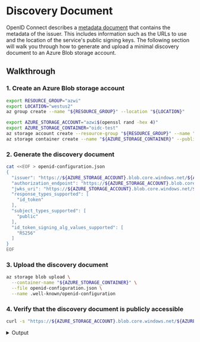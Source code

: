 # Discovery Document

<!-- toc -->

OpenID Connect describes a [metadata document][1] that contains the metadata of the issuer. This includes information such as the URLs to use and the location of the service's public signing keys. The following section will walk you through how to generate and upload a minimal discovery document to an Azure Blob storage account.

## Walkthrough

### 1. Create an Azure Blob storage account

```bash
export RESOURCE_GROUP="azwi"
export LOCATION="westus2"
az group create --name "${RESOURCE_GROUP}" --location "${LOCATION}"

export AZURE_STORAGE_ACCOUNT="azwi$(openssl rand -hex 4)"
export AZURE_STORAGE_CONTAINER="oidc-test"
az storage account create --resource-group "${RESOURCE_GROUP}" --name "${AZURE_STORAGE_ACCOUNT}"
az storage container create --name "${AZURE_STORAGE_CONTAINER}" --public-access container
```

### 2. Generate the discovery document

```bash
cat <<EOF > openid-configuration.json
{
  "issuer": "https://${AZURE_STORAGE_ACCOUNT}.blob.core.windows.net/${AZURE_STORAGE_CONTAINER}/",
  "authorization_endpoint": "https://${AZURE_STORAGE_ACCOUNT}.blob.core.windows.net/${AZURE_STORAGE_CONTAINER}/connect/authorize",
  "jwks_uri": "https://${AZURE_STORAGE_ACCOUNT}.blob.core.windows.net/${AZURE_STORAGE_CONTAINER}/openid/v1/jwks",
  "response_types_supported": [
    "id_token"
  ],
  "subject_types_supported": [
    "public"
  ],
  "id_token_signing_alg_values_supported": [
    "RS256"
  ]
}
EOF
```

### 3. Upload the discovery document

```bash
az storage blob upload \
  --container-name "${AZURE_STORAGE_CONTAINER}" \
  --file openid-configuration.json \
  --name .well-known/openid-configuration
```

### 4. Verify that the discovery document is publicly accessible

```bash
curl -s "https://${AZURE_STORAGE_ACCOUNT}.blob.core.windows.net/${AZURE_STORAGE_CONTAINER}/.well-known/openid-configuration"
```

<details>
<summary>Output</summary>

```json
{
  "issuer": "https://<REDACTED>.blob.core.windows.net/oidc-test/",
  "authorization_endpoint": "https://<REDACTED>.blob.core.windows.net/oidc-test/connect/authorize",
  "jwks_uri": "https://<REDACTED>.blob.core.windows.net/oidc-test/openid/v1/jwks",
  "response_types_supported": [
    "id_token"
  ],
  "subject_types_supported": [
    "public"
  ],
  "id_token_signing_alg_values_supported": [
    "RS256"
  ]
}
```

[1]: https://openid.net/specs/openid-connect-discovery-1_0.html#ProviderConfig
